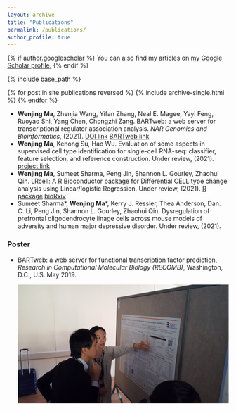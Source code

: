 ```yaml
---
layout: archive
title: "Publications"
permalink: /publications/
author_profile: true
---
```


{% if author.googlescholar %}
  You can also find my articles on <u><a href="{{author.googlescholar}}">my Google Scholar profile</a>.</u>
{% endif %}

{% include base_path %}

{% for post in site.publications reversed %}
  {% include archive-single.html %}
{% endfor %}

- **Wenjing Ma**, Zhenjia Wang, Yifan Zhang, Neal E. Magee, Yayi Feng, Ruoyao Shi, Yang Chen, Chongzhi Zang. BARTweb: a web server for transcriptional regulator association analysis. *NAR Genomics and Bioinformatics*, (2021). [DOI link](https://https://doi.org/10.1093/nargab/lqab022) [BARTweb link](http://bartweb.org/)
- **Wenjing Ma**, Kenong Su, Hao Wu. Evaluation of some aspects in supervised cell type identification for single-cell RNA-seq: classifier, feature selection, and reference construction. Under review, (2021). [project link](https://github.com/marvinquiet/RefConstruction_supervisedCelltyping)
- **Wenjing Ma**, Sumeet Sharma, Peng Jin, Shannon L. Gourley, Zhaohui Qin. LRcell: A R Bioconductor package for Differential CELL type change analysis using Linear/logistic Regression. Under review, (2021). [R package](bioconductor.org/packages/release/bioc/html/LRcell.html) [bioRxiv](https://doi.org/10.1101/2021.08.10.455821)
- Sumeet Sharma*, **Wenjing Ma**\*, Kerry J. Ressler, Thea Anderson, Dan. C. Li, Peng Jin, Shannon L. Gourley, Zhaohui Qin. Dysregulation of prefrontal oligodendrocyte linage cells across mouse models of adversity and human major depressive disorder. Under review, (2021).


### Poster

- BARTweb: a web server for functional transcription factor prediction, *Research in Computational Molecular Biology (RECOMB)*, Washington, D.C., U.S. May 2019.

  ![RECOMB poster](/images/RECOMB2019_poster.png)

